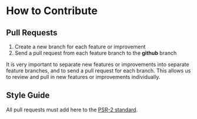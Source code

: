 # How to Contribute

## Pull Requests

1. Create a new branch for each feature or improvement
2. Send a pull request from each feature branch to the **github** branch

It is very important to separate new features or improvements into separate feature branches, and to send a
pull request for each branch. This allows us to review and pull in new features or improvements individually.

## Style Guide

All pull requests must add here to the [PSR-2 standard](https://github.com/php-fig/fig-standards/blob/master/accepted/PSR-2-coding-style-guide.md).
